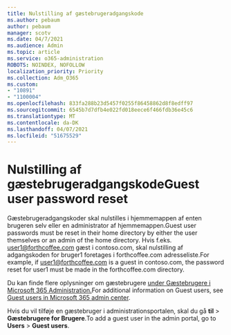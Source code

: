 ```yaml
---
title: Nulstilling af gæstebrugeradgangskode
ms.author: pebaum
author: pebaum
manager: scotv
ms.date: 04/7/2021
ms.audience: Admin
ms.topic: article
ms.service: o365-administration
ROBOTS: NOINDEX, NOFOLLOW
localization_priority: Priority
ms.collection: Adm_O365
ms.custom:
- "10891"
- "1100004"
ms.openlocfilehash: 833fa288b23d5457f0255f86458862d8f8edff97
ms.sourcegitcommit: 6545b7d7dfb4e022fd018eece6f466fdb36e45c6
ms.translationtype: MT
ms.contentlocale: da-DK
ms.lasthandoff: 04/07/2021
ms.locfileid: "51675529"
---
```

# <a name="guest-user-password-reset"></a><span data-ttu-id="32465-102">Nulstilling af gæstebrugeradgangskode</span><span class="sxs-lookup"><span data-stu-id="32465-102">Guest user password reset</span></span>

<span data-ttu-id="32465-103">Gæstebrugeradgangskoder skal nulstilles i hjemmemappen af enten brugeren selv eller en administrator af hjemmemappen.</span><span class="sxs-lookup"><span data-stu-id="32465-103">Guest user passwords must be reset in their home directory by either the user themselves or an admin of the home directory.</span></span> <span data-ttu-id="32465-104">Hvis f.eks. user1@forthcoffee.com gæst i contoso.com, skal nulstilling af adgangskoden for bruger1 foretages i forthcoffee.com adresseliste.</span><span class="sxs-lookup"><span data-stu-id="32465-104">For example, if user1@forthcoffee.com is a guest in contoso.com, the password reset for user1 must be made in the forthcoffee.com directory.</span></span>

<span data-ttu-id="32465-105">Du kan finde flere oplysninger om gæstebrugere [under Gæstebrugere i Microsoft 365 Administration.](https://docs.microsoft.com/microsoft-365/admin/add-users/about-guest-users)</span><span class="sxs-lookup"><span data-stu-id="32465-105">For additional information on Guest users, see [Guest users in Microsoft 365 admin center](https://docs.microsoft.com/microsoft-365/admin/add-users/about-guest-users).</span></span>

<span data-ttu-id="32465-106">Hvis du vil tilføje en gæstebruger i administrationsportalen, skal du gå **til**  >  **Gæstebrugere for Brugere**.</span><span class="sxs-lookup"><span data-stu-id="32465-106">To add a guest user in the admin portal, go to **Users** > **Guest users**.</span></span>